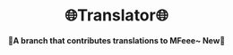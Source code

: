 <div align="center">
    <h1>🌐Translator🌐</h1>
    🎀<b>A branch that contributes translations to MFeee~ New</b>🎀
</div>

